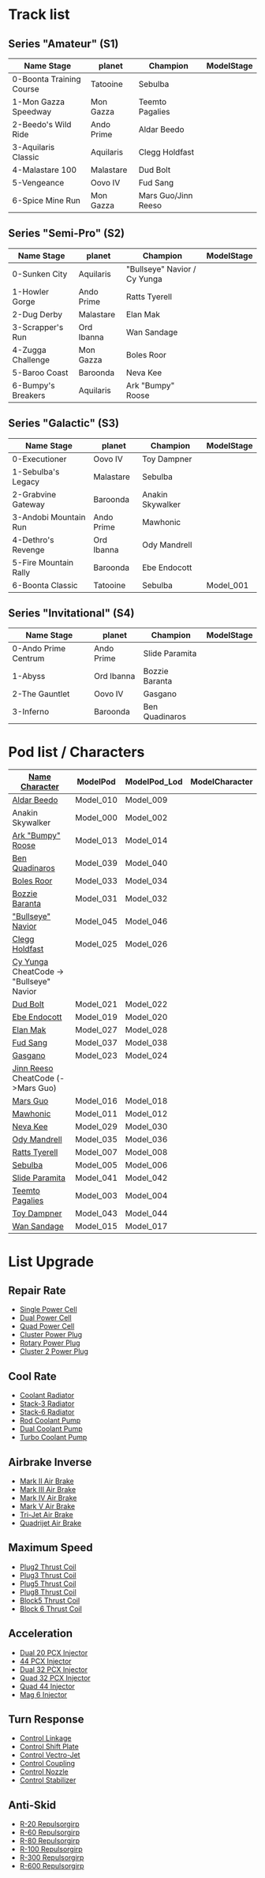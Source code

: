 
# Track list

## Series "Amateur" (S1)

| Name Stage                | planet    |  Champion                     | ModelStage |
|---------------------------|-----------|-------------------------------|------------|
| 0-Boonta Training Course  | Tatooine   | Sebulba                      |            |
| 1-Mon Gazza Speedway       | Mon Gazza  |  Teemto Pagalies            |            |
| 2-Beedo's Wild Ride       | Ando Prime| Aldar Beedo                   |            |
| 3-Aquilaris Classic       | Aquilaris | Clegg Holdfast                |            |
| 4-Malastare 100           | Malastare | Dud Bolt                      |            |
| 5-Vengeance               | Oovo IV   | Fud Sang                      |            |
| 6-Spice Mine Run           | Mon Gazza | Mars Guo/Jinn Reeso          |            |

## Series "Semi-Pro" (S2)

| Name Stage                | planet    |  Champion                     | ModelStage |
|---------------------------|-----------|-------------------------------|------------|
| 0-Sunken City             | Aquilaris | "Bullseye" Navior / Cy Yunga  |            |
| 1-Howler Gorge             | Ando Prime| Ratts Tyerell                |            |
| 2-Dug Derby               | Malastare | Elan Mak                      |            |
| 3-Scrapper's Run           | Ord Ibanna| Wan Sandage                  |            |
| 4-Zugga Challenge         | Mon Gazza | Boles Roor                    |            |
| 5-Baroo Coast              | Baroonda   | Neva Kee                    |            |
| 6-Bumpy's Breakers         | Aquilaris | Ark "Bumpy" Roose            |            |

## Series "Galactic" (S3)

| Name Stage                | planet    |  Champion                     | ModelStage |
|---------------------------|-----------|-------------------------------|------------|
| 0-Executioner             | Oovo IV   | Toy Dampner                   |            |
| 1-Sebulba's Legacy         | Malastare | Sebulba                      |            |
| 2-Grabvine Gateway         | Baroonda   | Anakin Skywalker            |            |
| 3-Andobi Mountain Run     | Ando Prime|  Mawhonic                     |            |
| 4-Dethro's Revenge         | Ord Ibanna| Ody Mandrell                 |            |
| 5-Fire Mountain Rally     | Baroonda   | Ebe Endocott                 |            |
| 6-Boonta Classic           | Tatooine   | Sebulba                     | Model_001  |

## Series "Invitational" (S4)

| Name Stage                | planet    |  Champion                     | ModelStage |
|---------------------------|-----------|-------------------------------|------------|
| 0-Ando Prime Centrum       | Ando Prime| Slide Paramita               |            |
| 1-Abyss                   | Ord Ibanna| Bozzie Baranta                |            |
| 2-The Gauntlet             | Oovo IV   | Gasgano                      |            |
| 3-Inferno                 | Baroonda   | Ben Quadinaros               |            |


# Pod list / Characters

| [Name Character](https://www.giantbomb.com/star-wars-episode-i-racer/3030-13526/characters/) | ModelPod  | ModelPod_Lod | ModelCharacter |
|----------------------------------------------------------------------------------------------|-----------|--------------|----------------|
| [Aldar Beedo](https://www.giantbomb.com/aldar-beedo/3005-5168/)                              | Model_010 | Model_009               |
| Anakin Skywalker                                                                             | Model_000 | Model_002               |
| [Ark "Bumpy" Roose](https://www.giantbomb.com/ark-bumpy-roose/3005-5194/)                    | Model_013 | Model_014               |
| [Ben Quadinaros](https://www.giantbomb.com/ben-quadinaros/3005-5165/)                        | Model_039 | Model_040               |
| [Boles Roor](https://www.giantbomb.com/boles-roor/3005-5178/)                                | Model_033 | Model_034               |
| [Bozzie Baranta](https://www.giantbomb.com/bozzie-baranta/3005-5199/)                        | Model_031 | Model_032               |
| ["Bullseye" Navior](https://www.giantbomb.com/bullseye-navior/3005-5111/)                    | Model_045 | Model_046               |
| [Clegg Holdfast](https://www.giantbomb.com/clegg-holdfast/3005-5128/)                        | Model_025 | Model_026               |
| [Cy Yunga](https://www.giantbomb.com/cy-yunga/3005-5115/) CheatCode  ->  "Bullseye" Navior   |           |                |
| [Dud Bolt](https://www.giantbomb.com/dud-bolt/3005-5169/)                                    | Model_021 | Model_022                              |
| [Ebe Endocott](https://www.giantbomb.com/ebe-endocott/3005-5121/)                            | Model_019 | Model_020               |
| [Elan Mak](https://www.giantbomb.com/elan-mak/3005-5170/)                                    | Model_027 | Model_028               |
| [Fud Sang](https://www.giantbomb.com/fud-sang/3005-5114/)                                    | Model_037 | Model_038               |
| [Gasgano](https://www.giantbomb.com/gasgano/3005-5162/)                                      | Model_023 | Model_024              |
| [Jinn Reeso](https://www.giantbomb.com/jinn-reeso/3005-5113/) CheatCode (->Mars Guo)         |           |                |
| [Mars Guo](https://www.giantbomb.com/mars-guo/3005-5125/)                                    | Model_016 | Model_018               |
| [Mawhonic](https://www.giantbomb.com/mawhonic/3005-5164/)                                    | Model_011 | Model_012               |
| [Neva Kee](https://www.giantbomb.com/neva-kee/3005-5132/)                                    | Model_029 | Model_030               |
| [Ody Mandrell](https://www.giantbomb.com/ody-mandrell/3005-5173/)                            | Model_035 | Model_036               |
| [Ratts Tyerell](https://www.giantbomb.com/ratts-tyerell/3005-5197/)                          | Model_007 | Model_008               |
| [Sebulba](https://www.giantbomb.com/sebulba/3005-5161/)                                      | Model_005 | Model_006               |
| [Slide Paramita](https://www.giantbomb.com/slide-paramita/3005-5112/)                        | Model_041 | Model_042               |
| [Teemto Pagalies](https://www.giantbomb.com/teemto-pagalies/3005-5176/)                      | Model_003 | Model_004               |
| [Toy Dampner](https://www.giantbomb.com/toy-dampner/3005-5200/)                              | Model_043 | Model_044               |
| [Wan Sandage](https://www.giantbomb.com/wan-sandage/3005-5181/)                              | Model_015 | Model_017               |


# List Upgrade

## Repair Rate

- [Single Power Cell](http://starwars.wikia.com/wiki/Single_Power_Cell)
- [Dual Power Cell](http://starwars.wikia.com/wiki/Dual_Power_Cell)
- [Quad Power Cell](http://starwars.wikia.com/wiki/Quad_Power_Cell)
- [Cluster Power Plug](http://starwars.wikia.com/wiki/Cluster_Power_Plug)
- [Rotary Power Plug](http://starwars.wikia.com/wiki/Rotary_Power_Plug)
- [Cluster 2 Power Plug](http://starwars.wikia.com/wiki/Cluster2_Power_Plug)

## Cool Rate

- [Coolant Radiator](http://starwars.wikia.com/wiki/Coolant_Radiator)
- [Stack-3 Radiator](http://starwars.wikia.com/wiki/Stack-3_Radiator)
- [Stack-6 Radiator](http://starwars.wikia.com/wiki/Stack-6_Radiator)
- [Rod Coolant Pump](http://starwars.wikia.com/wiki/Rod_Coolant_Pump)
-  [Dual Coolant Pump](http://starwars.wikia.com/wiki/Dual_Coolant_Pump)
- [Turbo Coolant Pump](http://starwars.wikia.com/wiki/Turbo_Coolant_Pump)

## Airbrake Inverse

- [Mark II Air Brake](http://starwars.wikia.com/wiki/Mark_II_Air_Brake)
- [Mark III Air Brake](http://starwars.wikia.com/wiki/Mark_III_Air_Brake)
- [Mark IV Air Brake](http://starwars.wikia.com/wiki/Mark_IV_Air_Brake)
- [Mark V Air Brake](http://starwars.wikia.com/wiki/Mark_V_Air_Brake)
- [Tri-Jet Air Brake](http://starwars.wikia.com/wiki/Tri-Jet_Air_Brake)
- [Quadrijet Air Brake](http://starwars.wikia.com/wiki/Quadrijet_Air_Brake)

## Maximum Speed

- [Plug2 Thrust Coil](http://starwars.wikia.com/wiki/Plug2_Thrust_Coil)
- [Plug3 Thrust Coil](http://starwars.wikia.com/wiki/Plug3_Thrust_Coil)
- [Plug5 Thrust Coil](http://starwars.wikia.com/wiki/Plug5_Thrust_Coil)
- [Plug8 Thrust Coil](http://starwars.wikia.com/wiki/Plug8_Thrust_Coil)
- [Block5 Thrust Coil](http://starwars.wikia.com/wiki/Block5_Thrust_Coil)
- [Block 6 Thrust Coil](http://starwars.wikia.com/wiki/Block6_thrust_coil)

## Acceleration

- [Dual 20 PCX Injector](http://starwars.wikia.com/wiki/Dual_20_PCX_Injector)
- [44 PCX Injector](http://starwars.wikia.com/wiki/44_PCX_Injector)
- [Dual 32 PCX Injector](http://starwars.wikia.com/wiki/Dual_32_PCX_Injector)
- [Quad 32 PCX Injector](http://starwars.wikia.com/wiki/Quad_32_PCX_Injector)
- [Quad 44 Injector](http://starwars.wikia.com/wiki/Quad_44_Injector)
- [Mag 6 Injector](http://starwars.wikia.com/wiki/Mag-6_Injector)

## Turn Response

- [Control Linkage](http://starwars.wikia.com/wiki/Control_Linkage)
- [Control Shift Plate](http://starwars.wikia.com/wiki/Control_Shift_Plate)
- [Control Vectro-Jet](http://starwars.wikia.com/wiki/Control_Vectro-Jet)
- [Control Coupling](http://starwars.wikia.com/wiki/Control_Coupling)
- [Control Nozzle  ](http://starwars.wikia.com/wiki/Control_Nozzle)
- [Control Stabilizer](http://starwars.wikia.com/wiki/Control_Stabilizer)

## Anti-Skid

- [R-20 Repulsorgirp](http://starwars.wikia.com/wiki/R-20_Repulsorgrip)
- [R-60 Repulsorgirp](http://starwars.wikia.com/wiki/R-60_Repulsorgrip)
- [R-80 Repulsorgirp](http://starwars.wikia.com/wiki/R-80_Repulsorgrip)
- [R-100 Repulsorgirp](http://starwars.wikia.com/wiki/R-100_Repulsorgrip)
- [R-300 Repulsorgirp](http://starwars.wikia.com/wiki/R-300_Repulsorgrip)
- [R-600 Repulsorgirp](http://starwars.wikia.com/wiki/R-600_Repulsorgrip)







